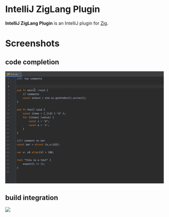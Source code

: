 # IntelliJ ZigLang Plugin

<!-- Plugin description -->
**IntelliJ ZigLang Plugin** is an IntelliJ plugin for [Zig](https://ziglang.org).
<!-- Plugin description end -->

# Screenshots
## code completion
![](./assets/code_completion.png)
## build integration
![](./assets/build.gif)
